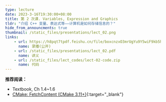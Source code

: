```yaml
---
type: lecture
date: 2023-3-16T19:30:00+08:00
title: 第 2 次课. Variables, Expression and Graphics
tldr: "介绍 C++ 变量、表达式等——计算机是如何存储信息的？"
hide_from_announcments: true
thumbnail: /static_files/presentations/lect_02.png
links:
    - url: https://h8pqt7tpdf.feishu.cn/file/boxcnzxO3mrUgYu9Y5wiF9kb5hd
      name: 录播(公开)
    - url: /static_files/presentations/lect_02.pdf
      name: 讲义
    - url: /static_files/lect_codes/lect-02-code.zip
      name: 代码
---
```


**推荐阅读：**

- Textbook, Ch 1.4~1.6
- [CMake: FetchContent (CMake 3.11+)](https://cliutils.gitlab.io/modern-cmake/chapters/projects/fetch.html){:target="_blank"}
